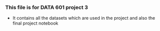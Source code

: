 ### This file is for DATA 601 project 3
- It contains all the datasets which are used in the project and also the final project notebook
